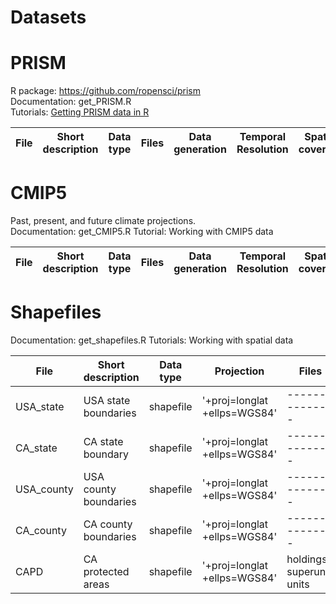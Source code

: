# Datasets

# PRISM 
R package: https://github.com/ropensci/prism  
Documentation: get_PRISM.R  
Tutorials: [Getting PRISM data in R](http://rpubs.com/collnell/prism)  


| File | Short description | Data type | Files | Data generation | Temporal Resolution | Spatial coverage | Spatial resolution | Source URL | 
| -------------- | ----------------- | --------- | --------------- | ----------------- | ------------------- | ---------------- | ------------------ | ------------ |  


# CMIP5  
Past, present, and future climate projections.  
Documentation: get_CMIP5.R
Tutorial: Working with CMIP5 data

| File | Short description | Data type | Files | Data generation | Temporal Resolution | Spatial coverage | Spatial resolution | Source URL | 
| -------------- | ----------------- | --------- | --------------- | ----------------- | ------------------- | ---------------- | ------------------ | ------------ |  
 
# Shapefiles  
Documentation: get_shapefiles.R
Tutorials: Working with spatial data 

| File | Short description | Data type | Projection | Files | Data generation | Temporal Resolution | Spatial coverage | Spatial resolution | Source URL | 
| -------------- | ----------------- | --------- | --------- | --------------- | ----------------- | ------------------- | ---------------- | ------------------ | ------------ |
| USA_state | USA state boundaries | shapefile | '+proj=longlat +ellps=WGS84' | --------------- | 2016 | --------------- | USA | ------------------ | ftp://ftp2.census.gov/geo/tiger/TIGER2016/STATE/tl_2016_us_state.zip |
| CA_state | CA state boundary | shapefile | '+proj=longlat +ellps=WGS84' | --------------- | 2016 | --------------- | CA | ------------------ | ftp://ftp2.census.gov/geo/tiger/TIGER2016/STATE/tl_2016_us_state.zip |
| USA_county | USA county boundaries | shapefile | '+proj=longlat +ellps=WGS84' | --------------- | 2016 | --------------- | USA | ------------------ | ftp://ftp2.census.gov/geo/tiger/TIGER2016/STATE/tl_2016_us_state.zip |
| CA_county | CA county boundaries | shapefile | '+proj=longlat +ellps=WGS84' | --------------- | 2016 | --------------- | CA | ------------------ | ftp://ftp2.census.gov/geo/tiger/TIGER2016/STATE/tl_2016_us_county.zip | 
| CAPD | CA protected areas | shapefile | '+proj=longlat +ellps=WGS84' | holdings, superunit, units | 2016 | --------------- | CA | ------------------ | ftp://ftp2.census.gov/geo/tiger/TIGER2016/STATE/tl_2016_us_county.zip | 




